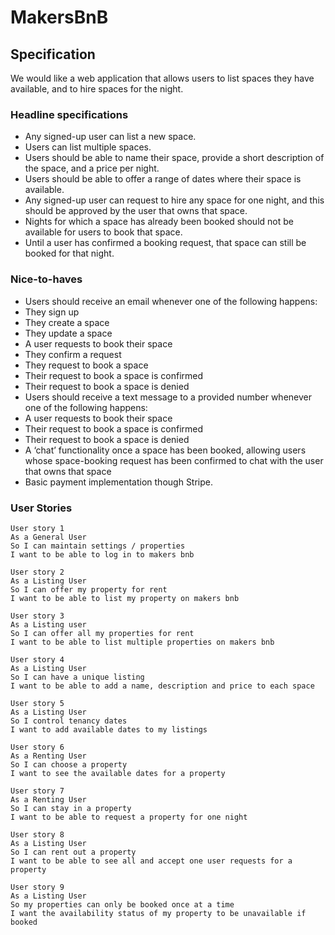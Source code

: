 # MakersBnB


## Specification

We would like a web application that allows users to list spaces they have available, and to hire spaces for the night.

### Headline specifications

- Any signed-up user can list a new space.
- Users can list multiple spaces.
- Users should be able to name their space, provide a short description of the space, and a price per night.
- Users should be able to offer a range of dates where their space is available.
- Any signed-up user can request to hire any space for one night, and this should be approved by the user that owns that space.
- Nights for which a space has already been booked should not be available for users to book that space.
- Until a user has confirmed a booking request, that space can still be booked for that night.

### Nice-to-haves

- Users should receive an email whenever one of the following happens:
 - They sign up
 - They create a space
 - They update a space
 - A user requests to book their space
 - They confirm a request
 - They request to book a space
 - Their request to book a space is confirmed
 - Their request to book a space is denied
- Users should receive a text message to a provided number whenever one of the following happens:
 - A user requests to book their space
 - Their request to book a space is confirmed
 - Their request to book a space is denied
- A ‘chat’ functionality once a space has been booked, allowing users whose space-booking request has been confirmed to chat with the user that owns that space
- Basic payment implementation though Stripe.

### User Stories
```
User story 1
As a General User
So I can maintain settings / properties
I want to be able to log in to makers bnb 

User story 2
As a Listing User 
So I can offer my property for rent
I want to be able to list my property on makers bnb 

User story 3
As a Listing user
So I can offer all my properties for rent
I want to be able to list multiple properties on makers bnb 

User story 4
As a Listing User
So I can have a unique listing
I want to be able to add a name, description and price to each space 

User story 5
As a Listing User
So I control tenancy dates
I want to add available dates to my listings 

User story 6
As a Renting User 
So I can choose a property 
I want to see the available dates for a property 

User story 7
As a Renting User
So I can stay in a property
I want to be able to request a property for one night 

User story 8
As a Listing User 
So I can rent out a property 
I want to be able to see all and accept one user requests for a property 

User story 9
As a Listing User 
So my properties can only be booked once at a time 
I want the availability status of my property to be unavailable if booked

```
